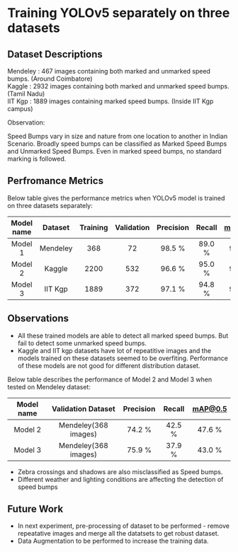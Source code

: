 # Training YOLOv5 separately on three datasets

## Dataset Descriptions

Mendeley :  467 images containing both marked and unmarked speed bumps. (Around Coimbatore)  
Kaggle :  2932 images containing both marked and unmarked speed bumps. (Tamil Nadu)  
IIT Kgp : 1889 images containing marked speed bumps. (Inside IIT Kgp campus)  

Observation:  

Speed Bumps vary in size and nature from one location to another in Indian Scenario. Broadly speed bumps can be classified as Marked Speed Bumps and Unmarked Speed Bumps. Even in marked speed bumps, no standard marking is followed. 

## Perfromance Metrics 

Below table gives the performance metrics when YOLOv5 model is trained on three datasets separately:

| Model name    | Dataset       | Training    | Validation    | Precision    | Recall    | mAP@0.5  |
|:-------------:|:-------------:|:-----------:|:-------------:|:------------:|:---------:|:--------:|
|Model 1        |Mendeley       | 368         | 72            | 98.5 %       | 89.0 %    | 95.4 %   |
|Model 2        |Kaggle         | 2200        | 532           | 96.6 %       | 95.0 %    | 97.0 %   |
|Model 3        |IIT Kgp        | 1889        | 372           | 97.1 %       | 94.8 %    | 97.9 %   |

## Observations

* All these trained models are able to detect all marked speed bumps. But fail to detect some unmarked speed bumps.
* Kaggle and IIT kgp datasets have lot of repeatitive images and the models trained on these datasets seemed to be overfiting. Performance of these models are not good for different distribution dataset.

Below table describes the performance of Model 2 and Model 3 when tested on Mendeley dataset:

| Model name     | Validation Dataset    | Precision    | Recall    | mAP@0.5  |
|:--------------:|:---------------------:|:------------:|:---------:|:--------:|
| Model 2        | Mendeley(368 images)  | 74.2 %       | 42.5 %    | 47.6 %   |
| Model 3        | Mendeley(368 images)  | 75.9 %       | 37.9 %    | 43.0 %   |

* Zebra crossings and shadows are also misclassified as Speed bumps.
* Different weather and lighting conditions are affecting the detection of speed bumps

## Future Work

* In next experiment, pre-processing of dataset to be performed - remove repeatative images and merge all the datatsets to get robust dataset.
* Data Augmentation to be performed to increase the training data.



